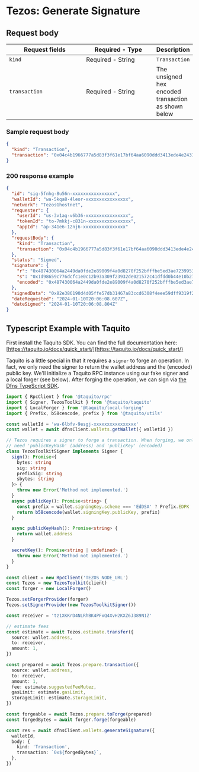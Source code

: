 # Tezos: Generate Signature

## Request body <a href="#transaction-request-body" id="transaction-request-body"></a>

<table data-full-width="false"><thead><tr><th width="195.33333333333331">Request fields</th><th width="177">Required - Type</th><th>Description</th></tr></thead><tbody><tr><td><code>kind</code></td><td>Required - String</td><td><code>Transaction</code></td></tr><tr><td><code>transaction</code></td><td>Required - String</td><td>The unsigned hex encoded transaction as shown below</td></tr></tbody></table>

### Sample request body <a href="#sample-transaction-request" id="sample-transaction-request"></a>

```json
{
  "kind": "Transaction",
  "transaction": "0x04c4b1966777a5d83f3f61e17bf64aa6090ddd3413ede4e24316d3334a7836486c0060f4b0700cb1b73bff168a6221c6a033de12953ebc029d82d50a8d02000100008017ed86b1bbb1c6a9399fc47b83fb8a919e013400"
}
```

### 200 response example <a href="#transaction-response-example" id="transaction-response-example"></a>

```json
{
  "id": "sig-5fnhg-8u56n-xxxxxxxxxxxxxxxx",
  "walletId": "wa-5kqa8-4leor-xxxxxxxxxxxxxxxx",
  "network": "TezosGhostnet",
  "requester": {
    "userId": "us-3v1ag-v6b36-xxxxxxxxxxxxxxxx",
    "tokenId": "to-7mkkj-c831n-xxxxxxxxxxxxxxxx",
    "appId": "ap-341e6-12nj6-xxxxxxxxxxxxxxxx"
  },
  "requestBody": {
    "kind": "Transaction",
    "transaction": "0x04c4b1966777a5d83f3f61e17bf64aa6090ddd3413ede4e24316d3334a7836486c0060f4b0700cb1b73bff168a6221c6a033de12953ebc029d82d50a8d02000100008017ed86b1bbb1c6a9399fc47b83fb8a919e013400"
  },
  "status": "Signed",
  "signature": {
    "r": "0x487430064a2449da0fde2e89009f4a0d8270f252bfffbe5ed3ae7239953330bc",
    "s": "0x1d98659c776dcfc1e0c12b93a309f23932de021572c41dfdd0b44e10b273830f",
    "encoded": "0x487430064a2449da0fde2e89009f4a0d8270f252bfffbe5ed3ae7239953330bc1d98659c776dcfc1e0c12b93a309f23932de021572c41dfdd0b44e10b273830f"
  },
  "signedData": "0x82e386190d4d05ffe57db31467a83ccd6308f4eee59dff9319f2c60cf8a1f3db6c0060f4b0700cb1b73bff168a6221c6a033de12953ebc029d82d50a8d02000100008017ed86b1bbb1c6a9399fc47b83fb8a919e013400487430064a2449da0fde2e89009f4a0d8270f252bfffbe5ed3ae7239953330bc1d98659c776dcfc1e0c12b93a309f23932de021572c41dfdd0b44e10b273830f",
  "dateRequested": "2024-01-10T20:06:08.607Z",
  "dateSigned": "2024-01-10T20:06:08.804Z"
}
```

## Typescript Example with Taquito

First install the Taquito SDK. You can find the full documentation here: [https://taquito.io/docs/quick_start/](https://taquito.io/docs/quick_start/)

Taquito is a little special in that it requires a `signer` to forge an operation. In fact, we only need the signer to return the wallet address and the (encoded) public key. We'll initialize a Taquito RPC instance using our fake signer and a local forger (see below). After forging the operation, we can sign via [the Dfns TypeScript SDK](https://github.com/dfns/dfns-sdk-ts).

```typescript
import { RpcClient } from '@taquito/rpc'
import { Signer, TezosToolkit } from '@taquito/taquito'
import { LocalForger } from '@taquito/local-forging'
import { Prefix, b58cencode, prefix } from '@taquito/utils'

const walletId = 'wa-6lbfv-9esgj-xxxxxxxxxxxxxxxx'
const wallet = await dfnsClient.wallets.getWallet({ walletId })

// Tezos requires a signer to forge a transaction. When forging, we only
// need 'publicKeyHash' (address) and 'publicKey' (encoded)
class TezosToolkitSigner implements Signer {
  sign(): Promise<{
    bytes: string
    sig: string
    prefixSig: string
    sbytes: string
  }> {
    throw new Error('Method not implemented.')
  }
  async publicKey(): Promise<string> {
    const prefix = wallet.signingKey.scheme === 'EdDSA' ? Prefix.EDPK : Prefix.SPPK
    return b58cencode(wallet.signingKey.publicKey, prefix)
  }

  async publicKeyHash(): Promise<string> {
    return wallet.address
  }

  secretKey(): Promise<string | undefined> {
    throw new Error('Method not implemented.')
  }
}

const client = new RpcClient('TEZOS_NODE_URL')
const Tezos = new TezosToolkit(client)
const forger = new LocalForger()

Tezos.setForgerProvider(forger)
Tezos.setSignerProvider(new TezosToolkitSigner())

const receiver = 'tz1XKKrD4NLRhBK4PFxQ4XvH2KXZ6J389N1Z'

// estimate fees
const estimate = await Tezos.estimate.transfer({
  source: wallet.address,
  to: receiver,
  amount: 1,
})

const prepared = await Tezos.prepare.transaction({
  source: wallet.address,
  to: receiver,
  amount: 1,
  fee: estimate.suggestedFeeMutez,
  gasLimit: estimate.gasLimit,
  storageLimit: estimate.storageLimit,
})

const forgeable = await Tezos.prepare.toForge(prepared)
const forgedBytes = await forger.forge(forgeable)

const res = await dfnsClient.wallets.generateSignature({
  walletId,
  body: {
    kind: 'Transaction',
    transaction: `0x${forgedBytes}`,
  },
})
```
